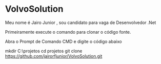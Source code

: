 # VolvoSolution

Meu nome é Jairo Junior , sou candidato para vaga de Desenvolvedor .Net

Primeiramente execute o comando para clonar o código fonte.

Abra o Prompt de Comando CMD e digite o código abaixo

mkdir C:\projetos
cd projetos
git clone https://github.com/jairorfjunior/VolvoSolution.git

